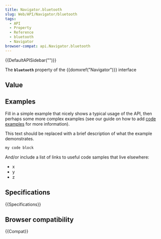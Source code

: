 ```yaml
---
title: Navigator.bluetooth
slug: Web/API/Navigator/bluetooth
tags:
  - API
  - Property
  - Reference
  - bluetooth
  - Navigator
browser-compat: api.Navigator.bluetooth
---
```

{{DefaultAPISidebar("")}}

The **`bluetooth`** property of the {{domxref("Navigator")}} interface 

## Value



## Examples

Fill in a simple example that nicely shows a typical usage of the API, then perhaps some more complex examples (see our guide on how to add [code examples](/en-US/docs/MDN/Contribute/Structures/Code_examples) for more information).

This text should be replaced with a brief description of what the example demonstrates.

```js
my code block
```

And/or include a list of links to useful code samples that live elsewhere:

*   x
*   y
*   z

## Specifications

{{Specifications}}

## Browser compatibility

{{Compat}}


